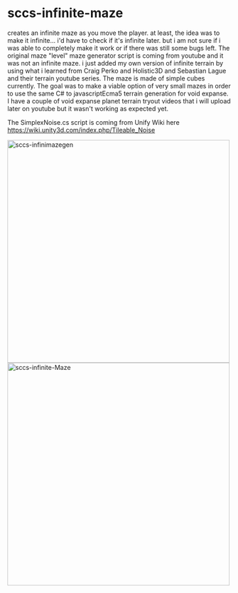 # sccs-infinite-maze

creates an infinite maze as you move the player. at least, the idea was to make it infinite... i'd have to check if it's infinite later. but i am not sure if i was able to completely make it work or if there was still some bugs left. The original maze "level" maze generator script is coming from youtube and it was not an infinite maze. i just added my own version of infinite terrain by using what i learned from Craig Perko and Holistic3D and Sebastian Lague and their terrain youtube series. The maze is made of simple cubes currently. The goal was to make a viable option of very small mazes in order to use the same C# to javascriptEcma5 terrain generation for void expanse. I have a couple of void expanse planet terrain tryout videos that i will upload later on youtube but it wasn't working as expected yet.

The SimplexNoise.cs script is coming from Unify Wiki here https://wiki.unity3d.com/index.php/Tileable_Noise

<img width=500 src="https://i.ibb.co/mHfwnD1/sccs-infinimazegen.gif" alt="sccs-infinimazegen" border="0">
<img width=500 src="https://i.ibb.co/PYVDJGZ/sccs-infinite-Maze.png" alt="sccs-infinite-Maze" border="0">
